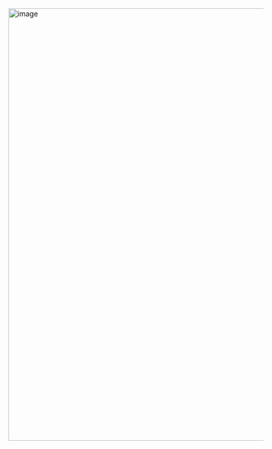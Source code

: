 <img width="1835" height="852" alt="image" src="https://github.com/user-attachments/assets/40ecce9b-cbb2-481f-860e-a67a4e3f8638" />
